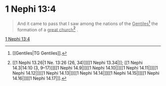 # 1 Nephi 13:4

> And it came to pass that I saw among the nations of the <u>Gentiles</u>[^a] the formation of a <u>great church</u>[^b] .

[1 Nephi 13:4](https://www.churchofjesuschrist.org/study/scriptures/bofm/1-ne/13?lang=eng&id=p4#p4)


[^a]: [[Gentiles|TG Gentiles]].  
[^b]: [[1 Nephi 13.26|1 Ne. 13:26 (26, 34)]][[1 Nephi 13.34|]]; [[1 Nephi 14.3|14:10 (3, 9–17)]][[1 Nephi 14.9|]][[1 Nephi 14.10|]][[1 Nephi 14.11|]][[1 Nephi 14.12|]][[1 Nephi 14.13|]][[1 Nephi 14.14|]][[1 Nephi 14.15|]][[1 Nephi 14.16|]][[1 Nephi 14.17|]].  
